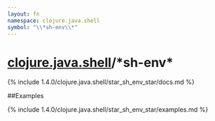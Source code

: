 ```yaml
---
layout: fn
namespace: clojure.java.shell
symbol: "\\*sh-env\\*"
---
```


# [clojure.java.shell](../)/\*sh-env\*

{% include 1.4.0/clojure.java.shell/star_sh_env_star/docs.md %}

##Examples

{% include 1.4.0/clojure.java.shell/star_sh_env_star/examples.md %}


